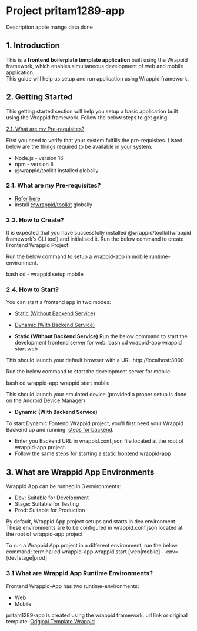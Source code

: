 # Project pritam1289-app 
    
Description apple mango data done

## 1. Introduction   

This is a **frontend boilerplate template application** built using the Wrappid framework, which enables simultaneous development of web and mobile application.   
This guide will help us setup and run application using Wrappid framework.


## 2. Getting Started

This getting started section will help you setup a basic application built using the Wrappid framework. Follow the below steps to get going.

[2.1. What are my Pre-requisites?](#21-what-are-my-pre-requisites)


First you need to verify that your system fulfills the pre-requisites. Listed below are the things required to be available in your system.

- Node.js - version 16
- npm - version 8
- @wrappid/toolkit installed globally


### 2.1. What are my Pre-requisites?

- [Refer here](https://github.com/wrappid/#1-check-pre-requisites)
- install [@wrappid/toolkit](https://github.com/wrappid/#2-install-wrappid-toolkit) globally


### 2.2. How to Create?

It is expected that you have successfully installed @wrappid/toolkit(wrappid framework's CLI tool) and initialised it.
Run the below command to create Frontend Wrappid Project


Run the below command to setup a wrappid-app in mobile runtime-environment.

bash
cd <wrappid>-<app>
wrappid setup mobile


### 2.4. How to Start?
You can start a frontend app in two modes:
- [Static (Without Backend Service)]()   
- [Dynamic (With Backend Service)]()

- **Static (Without Backend Service)**
Run the below command to start the development frontend server for web:
bash
cd wrappid-app
wrappid start web


This should launch your default browser with a URL http://localhost:3000

Run the below command to start the development server for mobile:

bash
cd wrappid-app
wrappid start mobile


This should launch your emulated device (provided a proper setup is done on the Android Device Manager)


- **Dynamic (With Backend Service)**

To start Dynamic Fontend Wrappid project, you'll first need your Wrappid Backend up and running. [steps for backend]().   
 - Enter you Backend URL in wrappid.conf.json file located at the root of wrappid-app project.   
 - Follow the same steps for starting a [static frontend wrappid-app]()   

## 3. What are Wrappid App Environments
Wrappid App can be runned in 3 environments:
- Dev: Suitable for Development
- Stage: Suitable for Testing
- Prod: Suitable for Production

By default, Wrappid App project setups and starts in dev environment.
These environments are to be configured in wrappid.conf.json located at the root of wrappid-app project

To run a Wrappid App project in a different environment, run the below command:
terminal
cd wrappid-app
wrappid start [web|mobile] --env=[dev|stage|prod]

### 3.1 What are Wrappid App Runtime Environments?

Frontend Wrappid-App has two runtime-environments:
- Web
- Mobile


pritam1289-app is created using the wrappid framework.
    url link or original template: [Original Template Wrappid](https://github.com/wrappid/wrappid-app)

